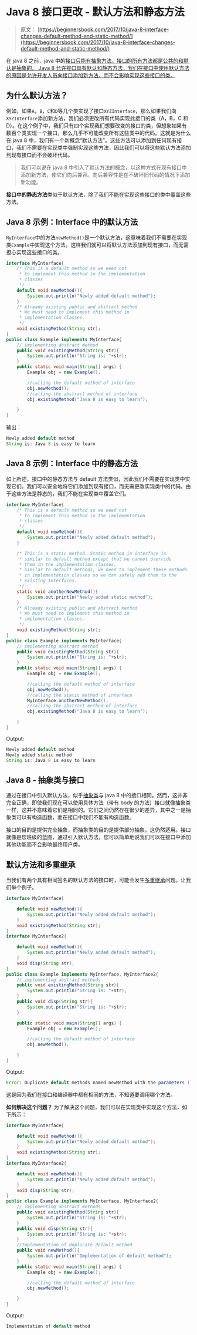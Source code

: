 # Java 8 接口更改 - 默认方法和静态方法

> 原文： [https://beginnersbook.com/2017/10/java-8-interface-changes-default-method-and-static-method/](https://beginnersbook.com/2017/10/java-8-interface-changes-default-method-and-static-method/)

在 java 8 之前，java 中的[接口只能有抽象方法。接口的所有方法都是公共的和默认是抽象的。 Java 8 允许接口具有默认和静态方法。我们在接口中使用默认方法的原因是允许开发人员向接口添加新方法，而不会影响实现这些接口的类。](https://beginnersbook.com/2013/05/java-interface/)

## 为什么默认方法？

例如，如果`A`，`B`，`C`和`D`等几个类实现了接口`XYZInterface`，那么如果我们向`XYZInterface`添加新方法，我们必须更改所有代码实现此接口的类（A，B，C 和 D）。在这个例子中，我们只有四个实现我们想要改变的接口的类，但想象如果有数百个类实现一个接口，那么几乎不可能改变所有这些类中的代码。这就是为什么在 java 8 中，我们有一个新概念“默认方法”。这些方法可以添加到任何现有接口，我们不需要在实现类中强制实现这些方法，因此我们可以将这些默认方法添加到现有接口而不会破坏代码。

> 我们可以说在 java 8 中引入了默认方法的概念，以这种方式在现有接口中添加新方法，使它们向后兼容。向后兼容性是在不破坏旧代码的情况下添加新功能。

**接口中的静态方法**类似于默认方法，除了我们不能在实现这些接口的类中覆盖这些方法。

## Java 8 示例：Interface 中的默认方法

`MyInterface`中的方法`newMethod()`是一个默认方法，这意味着我们不需要在实现类`Example`中实现这个方法。这样我们就可以将默认方法添加到现有接口，而无需担心实现这些接口的类。

```java
interface MyInterface{  
    /* This is a default method so we need not
     * to implement this method in the implementation 
     * classes  
     */
    default void newMethod(){  
        System.out.println("Newly added default method");  
    }  
    /* Already existing public and abstract method
     * We must need to implement this method in 
     * implementation classes.
     */
    void existingMethod(String str);  
}  
public class Example implements MyInterface{ 
	// implementing abstract method
    public void existingMethod(String str){           
        System.out.println("String is: "+str);  
    }  
    public static void main(String[] args) {  
    	Example obj = new Example();

    	//calling the default method of interface
        obj.newMethod();     
        //calling the abstract method of interface
        obj.existingMethod("Java 8 is easy to learn"); 

    }  
}
```

输出：

```java
Newly added default method
String is: Java 8 is easy to learn
```

## Java 8 示例：Interface 中的静态方法

如上所述，接口中的静态方法与 default 方法类似，因此我们不需要在实现类中实现它们。我们可以安全地将它们添加到现有接口，而无需更改实现类中的代码。由于这些方法是静态的，我们不能在实现类中覆盖它们。

```java
interface MyInterface{  
    /* This is a default method so we need not
     * to implement this method in the implementation 
     * classes  
     */
    default void newMethod(){  
        System.out.println("Newly added default method");  
    }  

    /* This is a static method. Static method in interface is
     * similar to default method except that we cannot override 
     * them in the implementation classes.
     * Similar to default methods, we need to implement these methods
     * in implementation classes so we can safely add them to the 
     * existing interfaces.
     */
    static void anotherNewMethod(){
    	System.out.println("Newly added static method");
    }
    /* Already existing public and abstract method
     * We must need to implement this method in 
     * implementation classes.
     */
    void existingMethod(String str);  
}  
public class Example implements MyInterface{ 
	// implementing abstract method
    public void existingMethod(String str){           
        System.out.println("String is: "+str);  
    }  
    public static void main(String[] args) {  
    	Example obj = new Example();

    	//calling the default method of interface
        obj.newMethod();     
        //calling the static method of interface
        MyInterface.anotherNewMethod();
        //calling the abstract method of interface
        obj.existingMethod("Java 8 is easy to learn"); 

    }  
}
```

Output:

```java
Newly added default method
Newly added static method
String is: Java 8 is easy to learn
```

## Java 8 - 抽象类与接口

通过在接口中引入默认方法，似乎[抽象类](https://beginnersbook.com/2013/05/java-abstract-class-method/)与 java 8 中的接口相同。然而，这并非完全正确，即使我们现在可以使用具体方法（带有 body 的方法）接口就像抽象类一样，这并不意味着它们是相同的。它们之间仍然存在很少的差异，其中之一是抽象类可以有构造函数，而在接口中我们不能有构造函数。

接口的目的是提供完全抽象，而抽象类的目的是提供部分抽象。这仍然适用。接口就像是您班级的蓝图，通过引入默认方法，您可以简单地说我们可以在接口中添加其他功能而不会影响最终用户类。

## 默认方法和多重继承

当我们有两个具有相同签名的默认方法的接口时，可能会发生[多重继承](https://beginnersbook.com/2013/05/java-multiple-inheritance/)问题。让我们举个例子。

```java
interface MyInterface{  

    default void newMethod(){  
        System.out.println("Newly added default method");  
    }  
    void existingMethod(String str);  
}  
interface MyInterface2{  

    default void newMethod(){  
        System.out.println("Newly added default method");  
    }  
    void disp(String str);  
} 
public class Example implements MyInterface, MyInterface2{ 
	// implementing abstract methods
    public void existingMethod(String str){           
        System.out.println("String is: "+str);  
    }  
    public void disp(String str){
    	System.out.println("String is: "+str); 
    }

    public static void main(String[] args) {  
    	Example obj = new Example();

    	//calling the default method of interface
        obj.newMethod();     

    }  
}
```

Output:

```java
Error: Duplicate default methods named newMethod with the parameters () and () are inherited from the types MyInterface2 and MyInterface
```

这是因为我们在接口和编译器中都有相同的方法，不知道要调用哪个方法。

**如何解决这个问题？**
为了解决这个问题，我们可以在实现类中实现这个方法，如下所示：

```java
interface MyInterface{  

    default void newMethod(){  
        System.out.println("Newly added default method");  
    }  
    void existingMethod(String str);  
}  
interface MyInterface2{  

    default void newMethod(){  
        System.out.println("Newly added default method");  
    }  
    void disp(String str);  
} 
public class Example implements MyInterface, MyInterface2{ 
	// implementing abstract methods
    public void existingMethod(String str){           
        System.out.println("String is: "+str);  
    }  
    public void disp(String str){
    	System.out.println("String is: "+str); 
    }
    //Implementation of duplicate default method
    public void newMethod(){  
        System.out.println("Implementation of default method");  
    }  
    public static void main(String[] args) {  
    	Example obj = new Example();

    	//calling the default method of interface
        obj.newMethod();     

    }  
}
```

Output:

```java
Implementation of default method
```